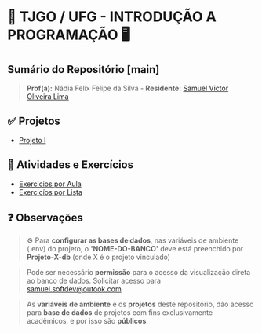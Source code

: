 # 🏦 TJGO / UFG - INTRODUÇÃO A PROGRAMAÇÃO 🖥️
## Sumário do Repositório [main]

> <strong>Prof(a):</strong> Nádia Felix Felipe da Silva - <strong>Residente:</strong> [Samuel Victor Oliveira Lima](https://samuelvictorol.github.io/portfolio/)

## ✅ Projetos

- [Projeto I](https://github.com/Residencia-em-Tecnologia-TJGO/Introducao-Programacao/tree/projeto-01)

## 📆 Atividades e Exercícios
- [Exercicios por Aula](https://github.com/Residencia-em-Tecnologia-TJGO/Introducao-Programacao/tree/exercicios-aula)
- [Exercicíos por Lista](https://github.com/Residencia-em-Tecnologia-TJGO/Introducao-Programacao)


## ❓ Observações

> ⚙️ Para <strong>configurar as bases de dados</strong>, nas variáveis de ambiente (.env) do projeto, o <strong>'NOME-DO-BANCO'</strong> deve está preenchido por <strong>Projeto-X-db</strong> (onde X é o projeto vinculado)

> Pode ser necessário <strong>permissão</strong> para o acesso da visualização direta ao banco de dados. Solicitar acesso para samuel.softdev@outook.com

> As <strong>variáveis de ambiente</strong> e os <strong>projetos</strong> deste repositório, dão acesso para <strong>base de dados</strong> de projetos com fins exclusivamente acadêmicos, e por isso são <strong>públicos</strong>.
